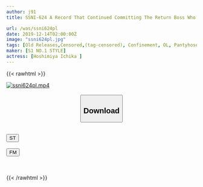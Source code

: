 ```yaml
---
author: j91
title: SSNI-624 A Record That Continued Committing The Return Boss Who Left The Company Three Years Ago At A Business Hotel For 3 Days Ichika Hoshimiya

url: /was/ssni624pl
date: 2019-12-14T02:00:00Z
image: "ssni624pl.jpg"
tags: [Old Releases,Censored,(tag-censored), Confinement, OL, Pantyhose, Risky Mosaic, Tall ]
maker: [S1 NO.1 STYLE]
actress: [Hoshimiya Ichika ]
---
```



{{< rawhtml >}}

<div class="video" data-videoid="w6JQd4mLljFJwrY">
    <a href="javascript:;">
        <img src="/was/ssni624pl/ssni624pl.jpg" width="WIDTH" height="HEIGHT" alt="ssni624pl.mp4" loading="lazy">
    </a>
</div>

<script type="text/javascript" src="https://j91.asia/asset/on-demand-st.js"></script>

<br>
  <link rel="stylesheet" href="https://j91.asia/asset/bs5.css">
  
  <center>
  <button class="btn btn-primary" type="button" data-bs-toggle="collapse" data-bs-target=".multi-collapse" aria-expanded="false" aria-controls="multiCollapseExample1 multiCollapseExample2"><h2>Download</h2></button></center>
</p>
<div class="row">
  <div class="col">
    <div class="collapse multi-collapse" id="multiCollapseExample1">
      <div class="card card-body">
	      	      <br>
<div class="buttons">  
<a href="https://streamtape.to/v/w6JQd4mLljFJwrY" target="_blank"><button class="btn-hover color-3"><i class="fa fa-download"></i> ST</button></a></div>
    </div>
  </div>
</div>
  <div class="col">
    <div class="collapse multi-collapse" id="multiCollapseExample2">
      <div class="card card-body">
	      <br>
<div class="buttons">
    <a href="https://filemoon.sx/d/r3e4uc1yaj18" target="_blank"><button class="btn-hover color-8"><i class="fa fa-download"></i> FM</button></a></div>
<br><br>
      </div>
    </div>
  </div>
</div>

{{< /rawhtml >}}